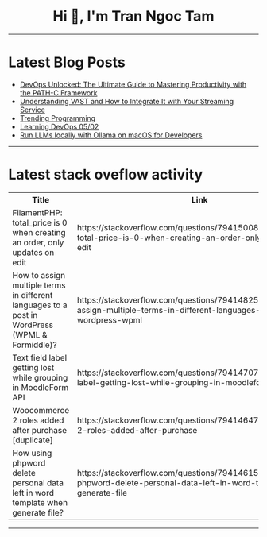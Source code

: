 <h1 align="center">Hi 👋, I'm Tran Ngoc Tam</h1>

---

# Latest Blog Posts 
<!-- BLOG-POST-LIST:START -->
- [DevOps Unlocked: The Ultimate Guide to Mastering Productivity with the PATH-C Framework](https://dev.to/devops4mecode/devops-unlocked-the-ultimate-guide-to-mastering-productivity-with-the-path-c-framework-n25)
- [Understanding VAST and How to Integrate It with Your Streaming Service](https://dev.to/rabindratamang/understanding-vast-and-how-to-integrate-it-with-your-streaming-service-4906)
- [Trending Programming](https://dev.to/joacod/trending-programming-3ndc)
- [Learning DevOps 05/02](https://dev.to/ashray_sam/learning-devops-0502-3dcd)
- [Run LLMs locally with Ollama on macOS for Developers](https://dev.to/danielbayerlein/run-llms-locally-with-ollama-on-macos-for-developers-5emb)
<!-- BLOG-POST-LIST:END -->

---

# Latest stack oveflow activity
<table>
  <tr><th>Title</th><th>Link</th></tr>
  <!-- STACKOVERFLOW:START --><tr><td>FilamentPHP: total_price is 0 when creating an order, only updates on edit</td><td>https://stackoverflow.com/questions/79415008/filamentphp-total-price-is-0-when-creating-an-order-only-updates-on-edit</td></tr><tr><td>How to assign multiple terms in different languages to a post in WordPress &lpar;WPML &amp; Formiddle&rpar;?</td><td>https://stackoverflow.com/questions/79414825/how-to-assign-multiple-terms-in-different-languages-to-a-post-in-wordpress-wpml</td></tr><tr><td>Text field label getting lost while grouping in MoodleForm API</td><td>https://stackoverflow.com/questions/79414707/text-field-label-getting-lost-while-grouping-in-moodleform-api</td></tr><tr><td>Woocommerce 2 roles added after purchase [duplicate]</td><td>https://stackoverflow.com/questions/79414647/woocommerce-2-roles-added-after-purchase</td></tr><tr><td>How using phpword delete personal data left in word template when generate file?</td><td>https://stackoverflow.com/questions/79414615/how-using-phpword-delete-personal-data-left-in-word-template-when-generate-file</td></tr><!-- STACKOVERFLOW:END -->
</table>

---


